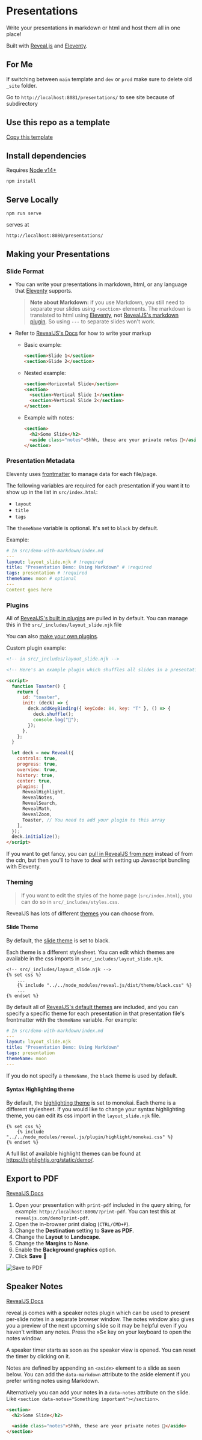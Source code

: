 # Presentations

Write your presentations in markdown or html and host them all in one place!

Built with [Reveal.js](https://revealjs.com/) and [Eleventy](https://www.11ty.dev/).

## For Me

If switching between `main` template and `dev` or `prod` make sure to delete old `_site` folder.

Go to `http://localhost:8081/presentations/` to see site because of subdirectory

## Use this repo as a template

[Copy this template](https://github.com/karlyanelson/presentations/generate)

## Install dependencies

Requires [Node v14+](https://nodejs.org/en/)

```
npm install
```

## Serve Locally

```
npm run serve
```

serves at

```
http://localhost:8080/presentations/
```

## Making your Presentations

### Slide Format

- You can write your presentations in markdown, html, or any language that [Eleventy](https://www.11ty.dev/) supports.

  > **Note about Markdown:** if you use Markdown, you still need to separate your slides using `<section>` elements. The markdown is translated to html using [Eleventy](https://www.11ty.dev/), **not** [RevealJS's markdown plugin](https://revealjs.com/markdown/). So using `---` to separate slides won't work.

- Refer to [RevealJS's Docs](https://revealjs.com/markup/) for how to write your markup

  - Basic example:
    ```html
    <section>Slide 1</section>
    <section>Slide 2</section>
    ```
  - Nested example:
    ```html
    <section>Horizontal Slide</section>
    <section>
      <section>Vertical Slide 1</section>
      <section>Vertical Slide 2</section>
    </section>
    ```
  - Example with notes:
    ```html
    <section>
      <h2>Some Slide</h2>
      <aside class="notes">Shhh, these are your private notes 📝</aside>
    </section>
    ```

### Presentation Metadata

Eleventy uses [frontmatter](https://www.11ty.dev/docs/data-frontmatter/) to manage data for each file/page.

The following variables are required for each presentation if you want it to show up in the list in `src/index.html`:

- `layout`
- `title`
- `tags`

The `themeName` variable is optional. It's set to `black` by default.

Example:

```yaml
# In src/demo-with-markdown/index.md
---
layout: layout_slide.njk # !required
title: "Presentation Demo: Using Markdown" # !required
tags: presentation # !required
themeName: moon # optional
---
Content goes here
```

### Plugins

All of [RevealJS's built in plugins](https://revealjs.com/plugins/#built-in-plugins) are pulled in by default. You can manage this in the `src/_includes/layout_slide.njk` file

You can also [make your own plugins](https://revealjs.com/creating-plugins/).

Custom plugin example:

```html
<!-- in src/_includes/layout_slide.njk -->

<!-- Here's an example plugin which shuffles all slides in a presentation when the T key is pressed -->

<script>
  function Toaster() {
    return {
      id: "toaster",
      init: (deck) => {
        deck.addKeyBinding({ keyCode: 84, key: "T" }, () => {
          deck.shuffle();
          console.log("🍻");
        });
      },
    };
  }

  let deck = new Reveal({
    controls: true,
    progress: true,
    overview: true,
    history: true,
    center: true,
    plugins: [
      RevealHighlight,
      RevealNotes,
      RevealSearch,
      RevealMath,
      RevealZoom,
      Toaster, // You need to add your plugin to this array
    ],
  });
  deck.initialize();
</script>
```

If you want to get fancy, you can [pull in RevealJS from npm](https://revealjs.com/installation/#installing-from-npm) instead of from the cdn, but then you'll to have to deal with setting up Javascript bundling with Eleventy.

### Theming

> If you want to edit the styles of the home page (`src/index.html`), you can do so in `src/_includes/styles.css`.

RevealJS has lots of different [themes](https://revealjs.com/themes/) you can choose from.

#### Slide Theme

By default, the [slide theme](https://revealjs.com/themes/) is set to black.

Each theme is a different stylesheet. You can edit which themes are available in the css imports in `src/_includes/layout_slide.njk`.

```liquid
<!-- src/_includes/layout_slide.njk -->
{% set css %}
    ...
    {% include "../../node_modules/reveal.js/dist/theme/black.css" %}
    ...
{% endset %}

```

By default all of [RevealJS's default themes](https://revealjs.com/themes/) are included, and you can specify a specific theme for each presentation in that presentation file's frontmatter with the `themeName` variable. For example:

```yaml
# In src/demo-with-markdown/index.md
---
layout: layout_slide.njk
title: "Presentation Demo: Using Markdown"
tags: presentation
themeName: moon
---
```

If you do not specify a `themeName`, the `black` theme is used by default.

#### Syntax Highlighting theme

By default, the [highlighting theme](https://revealjs.com/code/#theming) is set to monokai. Each theme is a different stylesheet. If you would like to change your syntax highlighting theme, you can edit its css import in the `layout_slide.njk` file.

```liquid
{% set css %}
    {% include "../../node_modules/reveal.js/plugin/highlight/monokai.css" %}
{% endset %}

```

A full list of available highlight themes can be found at https://highlightjs.org/static/demo/.

## Export to PDF

[RevealJS Docs](https://revealjs.com/your-presentation/pdf-export/)

1. Open your presentation with `print-pdf` included in the query string, for example: `http://localhost:8000/?print-pdf`. You can test this at `revealjs.com/demo?print-pdf`.
2. Open the in-browser print dialog (`CTRL/CMD+P`).
3. Change the **Destination** setting to **Save as PDF**.
4. Change the **Layout** to **Landscape**.
5. Change the **Margins** to **None**.
6. Enable the **Background graphics** option.
7. Click **Save** 🎉

![Save to PDF](https://s3.amazonaws.com/hakim-static/reveal-js/pdf-print-settings-2.png)

## Speaker Notes

[RevealJS Docs](https://revealjs.com/speaker-view/)

reveal.js comes with a speaker notes plugin which can be used to present per-slide notes in a separate browser window. The notes window also gives you a preview of the next upcoming slide so it may be helpful even if you haven't written any notes. Press the »S« key on your keyboard to open the notes window.

A speaker timer starts as soon as the speaker view is opened. You can reset the timer by clicking on it.

Notes are defined by appending an `<aside>` element to a slide as seen below. You can add the `data-markdown` attribute to the aside element if you prefer writing notes using Markdown.

Alternatively you can add your notes in a `data-notes` attribute on the slide. Like `<section data-notes="Something important"></section>`.

```html
<section>
  <h2>Some Slide</h2>

  <aside class="notes">Shhh, these are your private notes 📝</aside>
</section>
```
